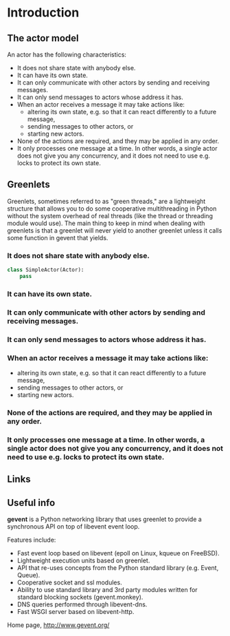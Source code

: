 # Introduction

## The actor model

An actor has the following characteristics:

 * It does not share state with anybody else.
 * It can have its own state.
 * It can only communicate with other actors by sending and receiving messages.
 * It can only send messages to actors whose address it has.
 * When an actor receives a message it may take actions like:
    - altering its own state, e.g. so that it can react differently to a future message,
    - sending messages to other actors, or
    - starting new actors.
 * None of the actions are required, and they may be applied in any order.
 * It only processes one message at a time. In other words, a single actor does not give you any concurrency, and it does not need to use e.g. locks to protect its own state.

## Greenlets

Greenlets, sometimes referred to as "green threads," are a lightweight structure that allows you to do some cooperative multithreading in Python without the system overhead of real threads (like the thread or threading module would use). The main thing to keep in mind when dealing with greenlets is that a greenlet will never yield to another greenlet unless it calls some function in gevent that yields.

### It does not share state with anybody else.

```python
class SimpleActor(Actor):
    pass
```

### It can have its own state.

### It can only communicate with other actors by sending and receiving messages.

### It can only send messages to actors whose address it has.

### When an actor receives a message it may take actions like:

- altering its own state, e.g. so that it can react differently to a future message,
- sending messages to other actors, or
- starting new actors.

### None of the actions are required, and they may be applied in any order.

### It only processes one message at a time. In other words, a single actor does not give you any concurrency, and it does not need to use e.g. locks to protect its own state.



## Links

## Useful info

**gevent** is a Python networking library that uses greenlet to provide a synchronous API on top of libevent event loop.

Features include:

- Fast event loop based on libevent (epoll on Linux, kqueue on FreeBSD).
- Lightweight execution units based on greenlet.
- API that re-uses concepts from the Python standard library (e.g. Event, Queue).
- Cooperative socket and ssl modules.
- Ability to use standard library and 3rd party modules written for standard blocking sockets (gevent.monkey).
- DNS queries performed through libevent-dns.
- Fast WSGI server based on libevent-http.

Home page, http://www.gevent.org/


